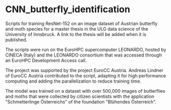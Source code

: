 # CNN_butterfly_identification

Scripts for training ResNet-152 on an image dataset of Austrian butterfly and moth species for a master thesis in the ULG data science of the University of Innsbruck. A link to the thesis will be added when it is published. 

The scripts were run on the EuroHPC supercomputer LEONARDO, hosted by CINECA (Italy) and the LEONARDO consortium that was accessed through an EuroHPC Development Access call. 

The project was supported by the project EuroCC Austria. Andreas Lindner of EuroCC Austria contributed to the script, adapting it for high performance computing and adding the parallelization to reduce training time. 

The model was trained on a dataset with over 500,000 images of butterflies and moths that were collected by citizen scientists with the application "Schmetterlinge Österreichs" of the foundation "Blühendes Österreich". 
